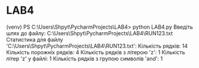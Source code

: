 # LAB4
(venv) PS C:\Users\Shpyt\PycharmProjects\LAB4> python LAB4.py
Введіть шлях до файлу: C:\Users\Shpyt\PycharmProjects\LAB4\RUN123.txt
Статистика для файлу 'C:\Users\Shpyt\PycharmProjects\LAB4\RUN123.txt':
Кількість рядків: 14
Кількість порожніх рядків: 4
Кількість рядків з літерою 'z': 1
Кількість літер 'z' у файлі: 1
Кількість рядків з групою символів 'and': 1
